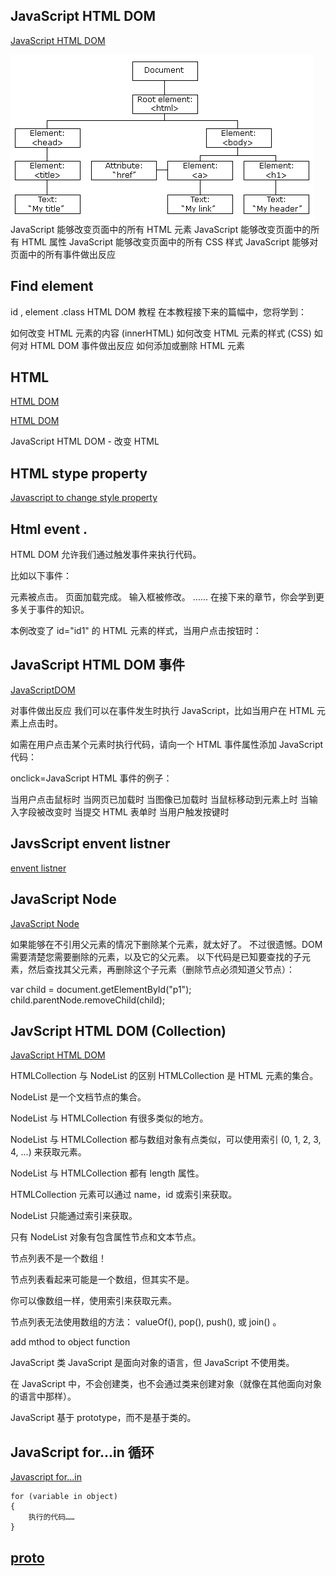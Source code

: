 ## JavaScript HTML DOM
[JavaScript HTML DOM](https://www.runoob.com/js/js-htmldom.html)

![alt text](image-5.png)
JavaScript 能够改变页面中的所有 HTML 元素
JavaScript 能够改变页面中的所有 HTML 属性
JavaScript 能够改变页面中的所有 CSS 样式
JavaScript 能够对页面中的所有事件做出反应

## Find element
id , element .class
HTML DOM 教程
在本教程接下来的篇幅中，您将学到：

如何改变 HTML 元素的内容 (innerHTML)
如何改变 HTML 元素的样式 (CSS)
如何对 HTML DOM 事件做出反应
如何添加或删除 HTML 元素

## HTML 

[HTML DOM](https://www.w3schools.com/js/js_htmldom.asp)


[HTML DOM](https://www.runoob.com/js/js-htmldom-html.html)

JavaScript HTML DOM - 改变 HTML

## HTML stype property

[Javascript to change style property](https://www.runoob.com/js/js-htmldom-css.html)

## Html event .

HTML DOM 允许我们通过触发事件来执行代码。

比如以下事件：

元素被点击。
页面加载完成。
输入框被修改。
……
在接下来的章节，你会学到更多关于事件的知识。

本例改变了 id="id1" 的 HTML 元素的样式，当用户点击按钮时：

## JavaScript HTML DOM 事件
[JavaScriptDOM](https://www.runoob.com/js/js-htmldom-events.html)

对事件做出反应
我们可以在事件发生时执行 JavaScript，比如当用户在 HTML 元素上点击时。

如需在用户点击某个元素时执行代码，请向一个 HTML 事件属性添加 JavaScript 代码：

onclick=JavaScript
HTML 事件的例子：

当用户点击鼠标时
当网页已加载时
当图像已加载时
当鼠标移动到元素上时
当输入字段被改变时
当提交 HTML 表单时
当用户触发按键时

## JavsScript envent listner
[envent listner](https://www.runoob.com/js/js-htmldom-eventlistener.html)

## JavaScript Node
[JavaScript Node](https://www.runoob.com/js/js-htmldom-elements.html)

如果能够在不引用父元素的情况下删除某个元素，就太好了。
不过很遗憾。DOM 需要清楚您需要删除的元素，以及它的父元素。
以下代码是已知要查找的子元素，然后查找其父元素，再删除这个子元素（删除节点必须知道父节点）：

var child = document.getElementById("p1");
child.parentNode.removeChild(child);

## JavScript HTML DOM (Collection)
[JavaScript HTML DOM](https://www.runoob.com/js/js-htmldom-collections.html)


HTMLCollection 与 NodeList 的区别
HTMLCollection 是 HTML 元素的集合。

NodeList 是一个文档节点的集合。

NodeList 与 HTMLCollection 有很多类似的地方。

NodeList 与 HTMLCollection 都与数组对象有点类似，可以使用索引 (0, 1, 2, 3, 4, ...) 来获取元素。

NodeList 与 HTMLCollection 都有 length 属性。

HTMLCollection 元素可以通过 name，id 或索引来获取。

NodeList 只能通过索引来获取。

只有 NodeList 对象有包含属性节点和文本节点。

节点列表不是一个数组！

节点列表看起来可能是一个数组，但其实不是。

你可以像数组一样，使用索引来获取元素。

节点列表无法使用数组的方法： valueOf(), pop(), push(), 或 join() 。

add mthod to object function

JavaScript 类
JavaScript 是面向对象的语言，但 JavaScript 不使用类。

在 JavaScript 中，不会创建类，也不会通过类来创建对象（就像在其他面向对象的语言中那样）。

JavaScript 基于 prototype，而不是基于类的。

## JavaScript for...in 循环
[Javascript for...in](https://www.runoob.com/js/js-objects.html)

```
for (variable in object)
{
    执行的代码……
}

```

## [proto](https://www.runoob.com/js/js-object-prototype.html)
